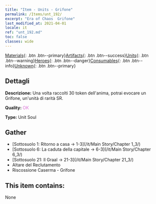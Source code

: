 ```yaml
---
title: "Item - Units - Grifone"
permalink: /Items/unt_192/
excerpt: "Era of Chaos  Grifone"
last_modified_at: 2021-04-01
locale: it
ref: "unt_192.md"
toc: false
classes: wide
---
```

 [Materials](/it/Items/){: .btn .btn--primary}[Artifacts](/it/Items/Artifacts/){: .btn .btn--success}[Units](/it/Items/Units/){: .btn .btn--warning}[Heroes](/it/Items/Heroes/){: .btn .btn--danger}[Consumables](/it/Items/Consumables/){: .btn .btn--info}[Unknown](/it/Items/Unknown/){: .btn .btn--primary}

## Dettagli
 **Descrizione:** Una volta raccolti 30 token dell'anima, potrai evocare un Grifone, un'unità di rarità SR.

 **Quality:** <span style="color: #DA70D6">OK</span>

 **Type:** Unit Soul

## Gather

*    [Sottosuolo 1: Ritorno a casa -> 1-3](/it/Main Story/Chapter 1_3/) 
*    [Sottosuolo 6: La caduta della capitale -> 6-3](/it/Main Story/Chapter 6_3/) 
*    [Sottosuolo 21: Il Graal -> 21-3](/it/Main Story/Chapter 21_3/) 
*    Altare del Reclutamento 
*    Riscossione Caserma - Grifone 

## This item contains:

  None

